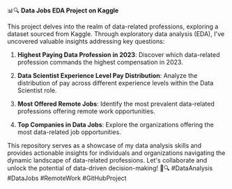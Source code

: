 📊🔍 **Data Jobs EDA Project on Kaggle**

This project delves into the realm of data-related professions, exploring a dataset sourced from Kaggle. Through exploratory data analysis (EDA), I've uncovered valuable insights addressing key questions:

1. **Highest Paying Data Profession in 2023**: Discover which data-related profession commands the highest compensation in 2023.

2. **Data Scientist Experience Level Pay Distribution**: Analyze the distribution of pay across different experience levels within the Data Scientist role.

3. **Most Offered Remote Jobs**: Identify the most prevalent data-related professions offering remote work opportunities.

4. **Top Companies in Data Jobs**: Explore the organizations offering the most data-related job opportunities.

This repository serves as a showcase of my data analysis skills and provides actionable insights for individuals and organizations navigating the dynamic landscape of data-related professions. Let's collaborate and unlock the potential of data-driven decision-making! 🚀🔍 #DataAnalysis #DataJobs #RemoteWork #GitHubProject
